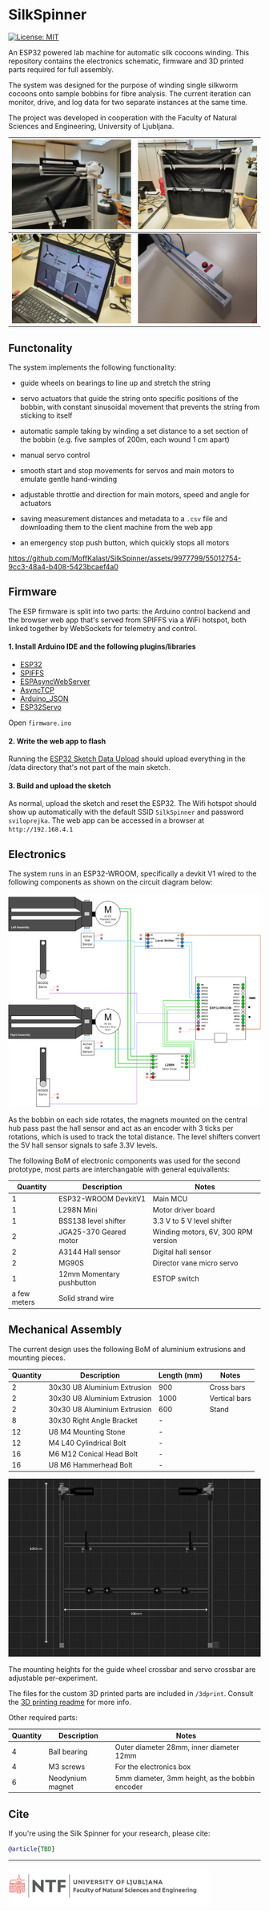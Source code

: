 # SilkSpinner

[![License: MIT](https://img.shields.io/badge/License-MIT-yellow.svg)](https://opensource.org/licenses/MIT)

An ESP32 powered lab machine for automatic silk cocoons winding. This repository contains the electronics schematic, firmware and 3D printed parts required for full assembly.

The system was designed for the purpose of winding single silkworm cocoons onto sample bobbins for fibre analysis. The current iteration can monitor, drive, and log data for two separate instances at the same time.

The project was developed in cooperation with the Faculty of Natural Sciences and Engineering, University of Ljubljana.

| ![App](docs/motor.jpg) | ![App](docs/stand.jpg)  | 
| ----------- | ----------- |
| ![App](docs/app.jpg) | ![App](docs/estop.jpg) |

## Functonality

The system implements the following functionality:

- guide wheels on bearings to line up and stretch the string

- servo actuators that guide the string onto specific positions of the bobbin, with constant sinusoidal movement that prevents the string from sticking to itself

- automatic sample taking by winding a set distance to a set section of the bobbin (e.g. five samples of 200m, each wound 1 cm apart)

- manual servo control

- smooth start and stop movements for servos and main motors to emulate gentle hand-winding

- adjustable throttle and direction for main motors, speed and angle for actuators

- saving measurement distances and metadata to a `.csv` file and downloading them to the client machine from the web app

- an emergency stop push button, which quickly stops all motors

https://github.com/MoffKalast/SilkSpinner/assets/9977799/55012754-9cc3-48a4-b408-5423bcaef4a0

## Firmware

The ESP firmware is split into two parts: the Arduino control backend and the browser web app that's served from SPIFFS via a WiFi hotspot, both linked together by WebSockets for telemetry and control. 

#### 1. Install Arduino IDE and the following plugins/libraries

- [ESP32](https://randomnerdtutorials.com/installing-the-esp32-board-in-arduino-ide-windows-instructions/)
- [SPIFFS](https://github.com/me-no-dev/arduino-esp32fs-plugin)
- [ESPAsyncWebServer](https://github.com/me-no-dev/ESPAsyncWebServer)
- [AsyncTCP](https://github.com/me-no-dev/AsyncTCP)
- [Arduino_JSON](https://github.com/arduino-libraries/Arduino_JSON)
- [ESP32Servo](https://github.com/madhephaestus/ESP32Servo)

Open `firmware.ino`

#### 2. Write the web app to flash

Running the [ESP32 Sketch Data Upload](https://randomnerdtutorials.com/install-esp32-filesystem-uploader-arduino-ide/) should upload everything in the /data directory that's not part of the main sketch.

#### 3. Build and upload the sketch

As normal, upload the sketch and reset the ESP32. The Wifi hotspot should show up automatically with the default SSID `SilkSpinner` and password `sviloprejka`. The web app can be accessed in a browser at `http://192.168.4.1`


## Electronics

The system runs in an ESP32-WROOM, specifically a devkit V1 wired to the following components as shown on the circuit diagram below:

![App](docs/diagram.png)

As the bobbin on each side rotates, the magnets mounted on the central hub pass past the hall sensor and act as an encoder with 3 ticks per rotations, which is used to track the total distance. The level shifters convert the 5V hall sensor signals to safe 3.3V levels.

The following BoM of electronic components was used for the second prototype, most parts are interchangable with general equivallents:

| Quantity | Description                    |  Notes                    |
|----------|--------------------------------|------------------------------------|
| 1        | ESP32-WROOM DevkitV1           | Main MCU                           |
| 1        | L298N Mini                     | Motor driver board                 |
| 1        | BSS138 level shifter           | 3.3 V to 5 V level shifter         |
| 2        | JGA25-370 Geared motor         | Winding motors, 6V, 300 RPM version|
| 2        | A3144 Hall sensor              | Digital hall sensor                |
| 2        | MG90S                          | Director vane micro servo          |
| 1        | 12mm Momentary pushbutton      | ESTOP switch                       |
| a few meters   | Solid strand wire        |                  |

## Mechanical Assembly

The current design uses the following BoM of aluminium extrusions and mounting pieces.

| Quantity | Description                    | Length (mm) | Notes                    |
|----------|--------------------------------|-------------|--------------------------|
| 2        | 30x30 U8 Aluminium Extrusion   | 900         | Cross bars               |
| 2        | 30x30 U8 Aluminium Extrusion   | 1000        | Vertical bars            |
| 2        | 30x30 U8 Aluminium Extrusion   | 600         | Stand                    |
| 8        | 30x30 Right Angle Bracket      | -           | |
| 12       | U8 M4 Mounting Stone           | -           | |
| 12       | M4 L40 Cylindrical Bolt        | -           | |
| 16       | M6 M12 Conical Head Bolt       | -           | |
| 16       | U8 M6 Hammerhead Bolt          | -           | |

![App](docs/aluminiumschematic.jpg)

The mounting heights for the guide wheel crossbar and servo crossbar are adjustable per-experiment.

The files for the custom 3D printed parts are included in `/3dprint`. Consult the [3D printing readme](3dprint/README.md) for more info.

Other required parts:

| Quantity | Description                    |  Notes                    |
|----------|--------------------------------|------------------------------------|
| 4        | Ball bearing                   | Outer diameter 28mm, inner diameter 12mm               |
| 4        | M3 screws                   | For the electronics box                                  |
| 6        | Neodynium magnet           | 5mm diameter, 3mm height, as the bobbin encoder   |

## Cite

If you're using the Silk Spinner for your research, please cite:

```bibtex
@article{TBD}
``` 

-------------
<img src="docs/ntf.png" width="400" />
